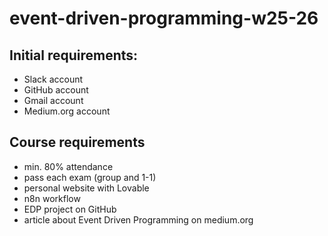 # event-driven-programming-w25-26

## Initial requirements:
* Slack account
* GitHub account
* Gmail account
* Medium.org account

## Course requirements
* min. 80% attendance
* pass each exam (group and 1-1)
* personal website with Lovable
* n8n workflow
* EDP project on GitHub
* article about Event Driven Programming on medium.org